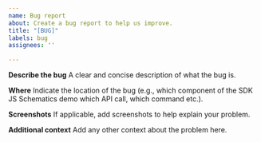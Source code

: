 ```yaml
---
name: Bug report
about: Create a bug report to help us improve.
title: "[BUG]"
labels: bug
assignees: ''

---
```


**Describe the bug**
A clear and concise description of what the bug is.

**Where**
Indicate the location of the bug (e.g., which component of the SDK JS Schematics demo which API call, which command etc.).

**Screenshots**
If applicable, add screenshots to help explain your problem.


**Additional context**
Add any other context about the problem here.
